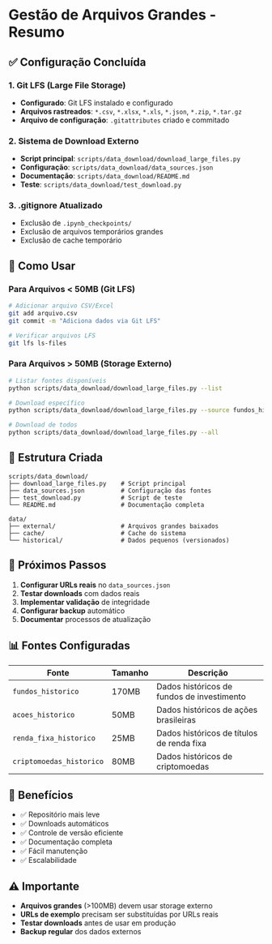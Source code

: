 # Gestão de Arquivos Grandes - Resumo

## ✅ Configuração Concluída

### 1. Git LFS (Large File Storage)
- **Configurado**: Git LFS instalado e configurado
- **Arquivos rastreados**: `*.csv`, `*.xlsx`, `*.xls`, `*.json`, `*.zip`, `*.tar.gz`
- **Arquivo de configuração**: `.gitattributes` criado e commitado

### 2. Sistema de Download Externo
- **Script principal**: `scripts/data_download/download_large_files.py`
- **Configuração**: `scripts/data_download/data_sources.json`
- **Documentação**: `scripts/data_download/README.md`
- **Teste**: `scripts/data_download/test_download.py`

### 3. .gitignore Atualizado
- Exclusão de `.ipynb_checkpoints/`
- Exclusão de arquivos temporários grandes
- Exclusão de cache temporário

## 🎯 Como Usar

### Para Arquivos < 50MB (Git LFS)
```bash
# Adicionar arquivo CSV/Excel
git add arquivo.csv
git commit -m "Adiciona dados via Git LFS"

# Verificar arquivos LFS
git lfs ls-files
```

### Para Arquivos > 50MB (Storage Externo)
```bash
# Listar fontes disponíveis
python scripts/data_download/download_large_files.py --list

# Download específico
python scripts/data_download/download_large_files.py --source fundos_historico

# Download de todos
python scripts/data_download/download_large_files.py --all
```

## 📁 Estrutura Criada

```
scripts/data_download/
├── download_large_files.py    # Script principal
├── data_sources.json          # Configuração das fontes
├── test_download.py           # Script de teste
└── README.md                  # Documentação completa

data/
├── external/                  # Arquivos grandes baixados
├── cache/                     # Cache do sistema
└── historical/                # Dados pequenos (versionados)
```

## 🔧 Próximos Passos

1. **Configurar URLs reais** no `data_sources.json`
2. **Testar downloads** com dados reais
3. **Implementar validação** de integridade
4. **Configurar backup** automático
5. **Documentar** processos de atualização

## 📊 Fontes Configuradas

| Fonte | Tamanho | Descrição |
|-------|---------|-----------|
| `fundos_historico` | 170MB | Dados históricos de fundos de investimento |
| `acoes_historico` | 50MB | Dados históricos de ações brasileiras |
| `renda_fixa_historico` | 25MB | Dados históricos de títulos de renda fixa |
| `criptomoedas_historico` | 80MB | Dados históricos de criptomoedas |

## 🚀 Benefícios

- ✅ Repositório mais leve
- ✅ Downloads automáticos
- ✅ Controle de versão eficiente
- ✅ Documentação completa
- ✅ Fácil manutenção
- ✅ Escalabilidade

## ⚠️ Importante

- **Arquivos grandes** (>100MB) devem usar storage externo
- **URLs de exemplo** precisam ser substituídas por URLs reais
- **Testar downloads** antes de usar em produção
- **Backup regular** dos dados externos 